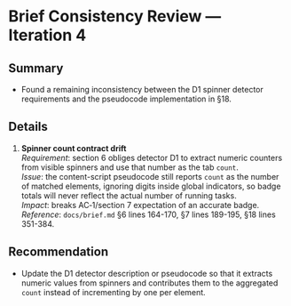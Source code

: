 # Brief Consistency Review — Iteration 4

## Summary
- Found a remaining inconsistency between the D1 spinner detector requirements and the pseudocode implementation in §18.

## Details
1. **Spinner count contract drift**  
   *Requirement*: section 6 obliges detector D1 to extract numeric counters from visible spinners and use that number as the tab `count`.  
   *Issue*: the content-script pseudocode still reports `count` as the number of matched elements, ignoring digits inside global indicators, so badge totals will never reflect the actual number of running tasks.  
   *Impact*: breaks AC‑1/section 7 expectation of an accurate badge.  
   *Reference*: `docs/brief.md` §6 lines 164-170, §7 lines 189-195, §18 lines 351-384.

## Recommendation
- Update the D1 detector description or pseudocode so that it extracts numeric values from spinners and contributes them to the aggregated `count` instead of incrementing by one per element.
